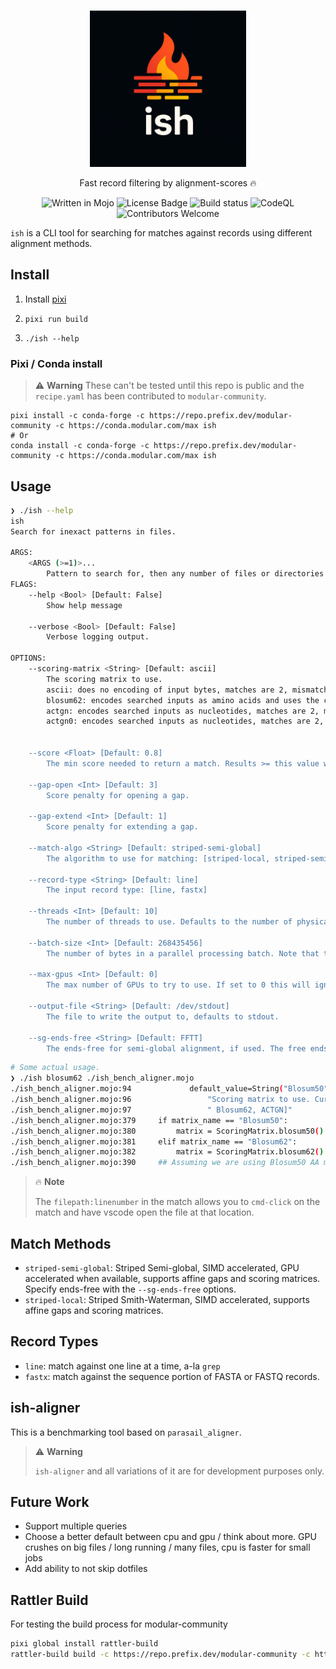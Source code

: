 <a name="readme-top"></a>

<!-- PROJECT LOGO -->
<br />
<div align="center">
  <img src="ish_logo.png" alt="Logo" width="250" height="250">

  <p align="center">
    Fast record filtering by alignment-scores 🔥
    <br/>

   ![Written in Mojo][language-shield]
   ![License Badge][license-shield]
   ![Build status][build-shield]
   ![CodeQL][codeql]
   <br/>
   ![Contributors Welcome][contributors-shield]

  </p>
</div>


`ish` is a CLI tool for searching for matches against records using different alignment methods.

## Install

1. Install [pixi](https://pixi.sh/latest/installation/)

1. `pixi run build`
1. `./ish --help`

### Pixi / Conda install

> ⚠️ **Warning**
> These can't be tested until this repo is public and the `recipe.yaml` has been contributed to `modular-community`.

```
pixi install -c conda-forge -c https://repo.prefix.dev/modular-community -c https://conda.modular.com/max ish
# Or
conda install -c conda-forge -c https://repo.prefix.dev/modular-community -c https://conda.modular.com/max ish
```

## Usage

```sh
❯ ./ish --help
ish
Search for inexact patterns in files.

ARGS:
	<ARGS (>=1)>...
		Pattern to search for, then any number of files or directories to search.
FLAGS:
	--help <Bool> [Default: False]
		Show help message

	--verbose <Bool> [Default: False]
		Verbose logging output.

OPTIONS:
	--scoring-matrix <String> [Default: ascii]
		The scoring matrix to use.
		ascii: does no encoding of input bytes, matches are 2, mismatch is -2.
		blosum62: encodes searched inputs as amino acids and uses the classic Blosum62 scoring matrix.
		actgn: encodes searched inputs as nucleotides, matches are 2, mismatch is -2, Ns match anything.
		actgn0: encodes searched inputs as nucleotides, matches are 2, mismatch is -2, Ns don't count toward score.


	--score <Float> [Default: 0.8]
		The min score needed to return a match. Results >= this value will be returned. The score is the found alignment score / the optimal score for the given scoring matrix and gap-open / gap-extend penalty.

	--gap-open <Int> [Default: 3]
		Score penalty for opening a gap.

	--gap-extend <Int> [Default: 1]
		Score penalty for extending a gap.

	--match-algo <String> [Default: striped-semi-global]
		The algorithm to use for matching: [striped-local, striped-semi-global]

	--record-type <String> [Default: line]
		The input record type: [line, fastx]

	--threads <Int> [Default: 10]
		The number of threads to use. Defaults to the number of physical cores.

	--batch-size <Int> [Default: 268435456]
		The number of bytes in a parallel processing batch. Note that this may use 2-3x this amount to account for intermediate transfer buffers.

	--max-gpus <Int> [Default: 0]
		The max number of GPUs to try to use. If set to 0 this will ignore any found GPUs. In general, if you have only one query then there won't be much using more than 1 GPU. GPUs won't always be faster than CPU parallelization depending on the profile of data you are working with.

	--output-file <String> [Default: /dev/stdout]
		The file to write the output to, defaults to stdout.

	--sg-ends-free <String> [Default: FFTT]
		The ends-free for semi-global alignment, if used. The free ends are: (query_start, query_end, target_start, target_end). These must be specified with a T or F, all four must be specified. By default this target ends are free.
```

```sh
# Some actual usage.
❯ ./ish blosum62 ./ish_bench_aligner.mojo 
./ish_bench_aligner.mojo:94             default_value=String("Blosum50"),
./ish_bench_aligner.mojo:96                 "Scoring matrix to use. Currently supports: [Blosum50,"
./ish_bench_aligner.mojo:97                 " Blosum62, ACTGN]"
./ish_bench_aligner.mojo:379     if matrix_name == "Blosum50":
./ish_bench_aligner.mojo:380         matrix = ScoringMatrix.blosum50()
./ish_bench_aligner.mojo:381     elif matrix_name == "Blosum62":
./ish_bench_aligner.mojo:382         matrix = ScoringMatrix.blosum62()
./ish_bench_aligner.mojo:390     ## Assuming we are using Blosum50 AA matrix for everything below this for now.
```

> 🔥 **Note**
>
> The `filepath:linenumber` in the match allows you to `cmd-click` on the match and have vscode open the file at that location.

## Match Methods

- `striped-semi-global`: Striped Semi-global, SIMD accelerated, GPU accelerated when available, supports affine gaps and scoring matrices. Specify ends-free with the `--sg-ends-free` options.
- `striped-local`: Striped Smith-Waterman, SIMD accelerated, supports affine gaps and scoring matrices.

## Record Types

- `line`: match against one line at a time, a-la `grep`
- `fastx`: match against the sequence portion of FASTA or FASTQ records.


## ish-aligner

This is a benchmarking tool based on `parasail_aligner`.

> ⚠️ **Warning**
> 
> `ish-aligner` and all variations of it are for development purposes only.

## Future Work

- Support multiple queries
- Choose a better default between cpu and gpu / think about more. GPU crushes on big files / long running / many files, cpu is faster for small jobs
- Add ability to not skip dotfiles

## Rattler Build

For testing the build process for modular-community

```bash
pixi global install rattler-build
rattler-build build -c https://repo.prefix.dev/modular-community -c https://conda.modular.com/max -c conda-forge --skip-existing=all -r ./recipe.yaml
```

<!-- MARKDOWN LINKS & IMAGES -->
<!-- https://www.markdownguide.org/basic-syntax/#reference-style-links -->
[build-shield]: https://img.shields.io/circleci/build/github/BioRadOpenSource/ish 
[language-shield]: https://img.shields.io/badge/language-mojo-orange
[license-shield]: https://badgen.net/static/license/Apache-2.0/blue
[contributors-shield]: https://img.shields.io/badge/contributors-welcome!-blue
[codeql]: https://github.com/BioRadOpenSource/ish/workflows/CodeQL/badge.svg

